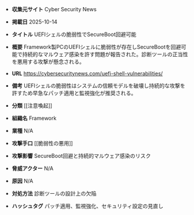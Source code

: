 - **収集元サイト**
Cyber Security News

- **掲載日**
2025-10-14

- **タイトル**
UEFIシェルの脆弱性でSecureBoot回避可能

- **概要**
Framework製PCのUEFIシェルに脆弱性が存在しSecureBootを回避可能で持続的なマルウェア感染を許す問題が報告された。診断ツールの正当性を悪用する攻撃が懸念される。

- **URL**
https://cybersecuritynews.com/uefi-shell-vulnerabilities/

- **備考**
UEFIシェルの脆弱性はシステムの信頼モデルを破壊し持続的な攻撃を許すため早急なパッチ適用と監視強化が推奨される。

- **分類**
[[注意喚起]]

- **組織名**
Framework

- **業種**
N/A

- **攻撃手口**
[[脆弱性の悪用]]

- **攻撃影響**
SecureBoot回避と持続的マルウェア感染のリスク

- **脅威アクター**
N/A

- **原因**
N/A

- **対処方法**
診断ツールの設計上の欠陥

- **ハッシュタグ**
パッチ適用、監視強化、セキュリティ設定の見直し
